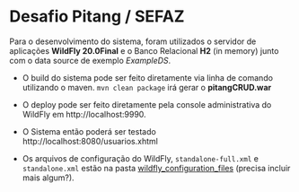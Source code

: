 # Desafio Pitang / SEFAZ

Para o desenvolvimento do sistema, foram utilizados o servidor de aplicações **WildFly 20.0Final** e o Banco Relacional **H2** (in memory) junto com o data source de exemplo _ExampleDS_.

- O build do sistema pode ser feito diretamente via linha de comando utilizando o maven. `mvn clean package` irá gerar o **pitangCRUD.war**

- O deploy pode ser feito diretamente pela console administrativa do WildFly em http://localhost:9990.

- O Sistema então poderá ser testado http://localhost:8080/usuarios.xhtml

- Os arquivos de configuração do WildFly, `standalone-full.xml` e `standalone.xml` estão na pasta [wildfly_configuration_files](https://github.com/DLira/desafio_pitang/tree/master/pitang_crud/wildfly_configuration_files) (precisa incluir mais algum?).